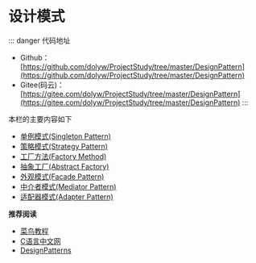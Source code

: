# 设计模式

::: danger 代码地址
* Github：[https://github.com/dolyw/ProjectStudy/tree/master/DesignPattern](https://github.com/dolyw/ProjectStudy/tree/master/DesignPattern)
* Gitee(码云)：[https://gitee.com/dolyw/ProjectStudy/tree/master/DesignPattern](https://gitee.com/dolyw/ProjectStudy/tree/master/DesignPattern)
:::

本栏的主要内容如下

* [单例模式(Singleton Pattern)](01-Singleton-Pattern.html)
* [策略模式(Strategy Pattern)](02-Strategy-Pattern.html)
* [工厂方法(Factory Method)](03-Factory-Method.html)
* [抽象工厂(Abstract Factory)](04-Abstract-Factory.html)
* [外观模式(Facade Pattern)](05-Facade-Pattern.html)
* [中介者模式(Mediator Pattern)](06-Mediator-Pattern.html)
* [适配器模式(Adapter Pattern)](07-Adapter-Pattern.html)

**推荐阅读**

* [菜鸟教程](https://www.runoob.com/design-pattern/)
* [C语言中文网](http://c.biancheng.net/view/1317.html)
* [DesignPatterns](https://github.com/bjmashibing/DesignPatterns)


